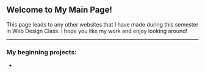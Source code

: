 ## Welcome to My Main Page!

This page leads to any other websites that I have made during this semester in Web Design Class.
I hope you like my work and enjoy looking around!

---

### My beginning projects:
- 
